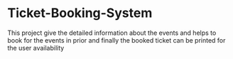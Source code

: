 # Ticket-Booking-System
This project give the detailed information about the events and helps to book for the events in prior and finally the booked ticket can be printed  for the user availability
